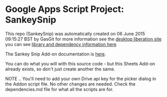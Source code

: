 # Google Apps Script Project: SankeySnip
This repo (SankeySnip) was automatically created on 06 June 2015 09:15:27 BST by GasGit
for more information see the [desktop liberation site](http://ramblings.mcpher.com/Home/excelquirks/drivesdk/gettinggithubready "desktop liberation")
you can see [library and dependency information here](dependencies.md)

The Sankey Snip Add-on documentation is [here](http://ramblings.mcpher.com/Home/excelquirks/addons/sankeyaddon "desktop liberation").

You can do what you will with this source code - but this Sheets Add-on already exists, so don't just create another the same.

NOTE .. You'll need to add your own Drive api key for the picker dialog in the Addon script file. No other changes are needed. Check the dependencies.md file for what all the scripts are for.
